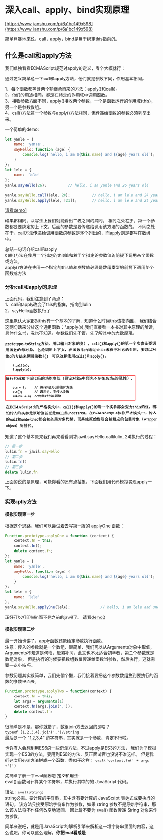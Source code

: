 # 深入call、apply、bind实现原理
[https://www.jianshu.com/p/6a1bc149b598](https://www.jianshu.com/p/6a1bc149b598)

简单粗暴地来说，call，apply，bind是用于绑定this指向的。

## 什么是call和apply方法
我们单独看看ECMAScript规范对apply的定义，看个大概就行：                 

通过定义简单说一下call和apply方法，他们就是参数不同，作用基本相同。                      

1、每个函数都包含两个非继承而来的方法：apply()和call()。                     
2、他们的用途相同，都是在特定的作用域中调用函数。                       
3、接收参数方面不同，apply()接收两个参数，一个是函数运行的作用域(this)，另一个是参数数组。                        
4、call()方法第一个参数与apply()方法相同，但传递给函数的参数必须列举出来。                        


一个简单的demo:              
```javascript
let yanle = {
    name: 'yanle',
    sayHello: function (age) {
        console.log(`hello, i am ${this.name} and ${age} years old`);
    }
};
let lele = {
    name: 'lele'
};
yanle.sayHello(26);          // hello, i am yanle and 26 years old

yanle.sayHello.call(lele, 20);          // hello, i am lele and 20 years old
yanle.sayHello.apply(lele, [21]);       // hello, i am lele and 21 years old
```
[请看demo1](./demo1.js)

结果都相同。从写法上我们就能看出二者之间的异同。
相同之处在于，第一个参数都是要绑定的上下文，后面的参数是要传递给调用该方法的函数的。
不同之处在于，call方法传递给调用函数的参数是逐个列出的，而apply则是要写在数组中。

总结一句话介绍call和apply                           
call()方法在使用一个指定的this值和若干个指定的参数值的前提下调用某个函数或方法。                           
apply()方法在使用一个指定的this值和参数值必须是数组类型的前提下调用某个函数或方法  


### 分析call和apply的原理
上面代码，我们注意到了两点：                  
1、call和apply改变了this的指向，指向到lulin                 
2、sayHello函数执行了                 

这里默认大家都对this有一个基本的了解，知道什么时候this该指向谁，
我们结合这两句话来分析这个通用函数：f.apply(o),我们直接看一本书对其中原理的解读，
具体什么书，我也不知道，参数我们先不管，先了解其中的大致原理。

![01](./img/img01.png)                          

知道了这个基本原来我们再来看看刚才jawil.sayHello.call(lulin, 24)执行的过程：                       
```javascript
// 第一步
lulin.fn = jawil.sayHello
// 第二步
lulin.fn()
// 第三步
delete lulin.fn
```

上面的说的是原理，可能你看的还有点抽象，下面我们用代码模拟实现apply一下。

### 实现aplly方法

#### 模拟实现第一步
根据这个思路，我们可以尝试着去写第一版的 applyOne 函数：
```javascript
Function.prototype.applyOne = function (context) {
    context.fn = this;
    context.fn();
    delete context.fn;
};
let yanle = {
    name: 'yanle',
    sayHello: function (age) {
        console.log(`hello, i am ${this.name} and ${age} years old`);
    }
};
let lele = {
    name: 'lele'
};
yanle.sayHello.applyOne(lele);              // hello, i am lele and undefined years old
```
正好可以打印lulin而不是之前的jawil了。
[请看demo2](./demo2.js)


#### 模拟实现第二步
最一开始也讲了，apply函数还能给定参数执行函数。                  
注意：传入的参数就是一个数组，很简单，我们可以从Arguments对象中取值，
Arguments不知道是何物，赶紧补习，此文也不太适合初学者，第二个参数就是数组对象，
但是执行的时候要把数组数值传递给函数当参数，然后执行，这就需要一点小技巧。

参数问题其实很简单，我们先偷个懒，我们接着要把这个参数数组放到要执行的函数的参数里面去。
```javascript
Function.prototype.applyTwo = function(context) {
    context.fn = this;
    let args = arguments[1];
    context.fn(args.join(','));
    delete context.fn;
}
```
很简单是不是，那你就错了，数组join方法返回的是啥？                 
`typeof [1,2,3,4].join(',')//string`                        
最后是一个 "1,2,3,4" 的字符串，其实就是一个参数，肯定不行啦。

也许有人会想到用ES6的一些奇淫方法，不过apply是ES3的方法，
我们为了模拟实现一个ES3的方法，要用到ES6的方法，反正面试官也没说不准这样。
但是我们这次用eval方法拼成一个函数，类似于这样：
`eval('context.fn(' + args +')')`                   

先简单了解一下eval函数吧
定义和用法:                          
eval() 函数可计算某个字符串，并执行其中的的 JavaScript 代码。                        

语法：`eval(string)`                       
string必需。要计算的字符串，其中含有要计算的 JavaScript 表达式或要执行的语句。
该方法只接受原始字符串作为参数，如果 string 参数不是原始字符串，那么该方法将不作任何改变地返回。
因此请不要为 eval() 函数传递 String 对象来作为参数。

简单来说吧，就是用JavaScript的解析引擎来解析这一堆字符串里面的内容，这么说吧，你可以这么理解，**你把eval看成是<script>标签**。

`eval('function Test(a,b,c,d){console.log(a,b,c,d)};Test(1,2,3,4)')`就是相当于这样：                    
```html
<script>
function Test(a,b,c,d){
    console.log(a,b,c,d)
};
Test(1,2,3,4)
</script>
```

第二版代码大致如下：                  
```javascript
Function.prototype.applyTwo = function(context) {
    var args = arguments[1]; //获取传入的数组参数
    context.fn = this; //假想context对象预先不存在名为fn的属性
    var fnStr = 'context.fn(';
    for (var i = 0; i < args.length; i++) {
        fnStr += i == args.length - 1 ? args[i] : args[i] + ',';
    }
    fnStr += ')';//得到"context.fn(arg1,arg2,arg3...)"这个字符串在，最后用eval执行
    eval(fnStr); //还是eval强大
    delete context.fn; //执行完毕之后删除这个属性
}
//测试一下
var jawil = {
    name: "jawil",
    sayHello: function (age) {
         console.log(this.name,age);
     }
};

var  lulin = {
    name: "lulin",
};

jawil.sayHello.applyTwo(lulin,[24])//lulin 24
```
[请看demo3](./demo3.js)

好像就行了是不是，其实这只是最粗糙的版本，能用，但是不完善，完成了大约百分之六七十了。


#### 模拟实现第三步
1.this参数可以传null或者不传，当为null的时候，视为指向window             

demo1:
```javascript
var name = 'jawil';
function sayHello() {
    console.log(this.name);
}
sayHello.apply(null); // 'jawil'
```
demo2:                                  
```javascript
var name = 'jawil';
function sayHello() {
    console.log(this.name);
}
sayHello.apply(); // 'jawil'
```

2.函数是可以有返回值的         
```javascript
var obj = {
    name: 'jawil'
}

function sayHello(age) {
    return {
        name: this.name,
        age: age
    }
}

console.log(sayHello.apply(obj,[24]));// {name: "jawil", age: 24}
```

这些都是小问题，想到了，就很好解决。我们来看看此时的第三版apply模拟方法。
```javascript
//原生JavaScript封装apply方法，第三版
Function.prototype.applyThree = function(context) {
    var context = context || window
    var args = arguments[1] //获取传入的数组参数
    context.fn = this //假想context对象预先不存在名为fn的属性
    if (args == void 0) { //没有传入参数直接执行
        return context.fn()
    }
    var fnStr = 'context.fn('
    for (var i = 0; i < args.length; i++) {
        //得到"context.fn(arg1,arg2,arg3...)"这个字符串在，最后用eval执行
        fnStr += i == args.length - 1 ? args[i] : args[i] + ','
    }
    fnStr += ')'
    var returnValue = eval(fnStr) //还是eval强大
    delete context.fn //执行完毕之后删除这个属性
    return returnValue
}
```
[demo4](./demo4.js)                                 


#### 模拟实现第四步
其实一开始就埋下了一个隐患，我们看看这段代码：                     
```javascript
Function.prototype.applyThree = function(context) {
    var context = context || window
    var args = arguments[1] //获取传入的数组参数
    context.fn = this //假想context对象预先不存在名为fn的属性
    ......
}
```
就是这句话， `context.fn = this //假想context对象预先不存在名为fn的属性` ,这就是一开始的隐患,
我们只是假设，但是并不能防止contenx对象一开始就没有这个属性，要想做到完美，就要保证这个context.fn中的fn的唯一性。

于是我自然而然的想到了强大的ES6,这玩意还是好用啊，幸好早就了解并一直在使用ES6,还没有学习过ES6的童鞋赶紧学习一下，没有坏处的。

重新复习下新知识：                       
基本数据类型有6种：Undefined、Null、布尔值（Boolean）、字符串（String）、数值（Number）、对象（Object）。

ES5对象属性名都是字符串容易造成属性名的冲突。
```javascript
var a = { name: 'jawil'};
a.name = 'lulin';
//这样就会重写属性
```

ES6引入了一种新的原始数据类型Symbol，表示独一无二的值。                
注意，Symbol函数前不能使用new命令，否则会报错。这是因为生成的Symbol是一个原始类型的值，不是对象                     
Symbol函数可以接受一个字符串作为参数，表示对Symbol实例的描述，主要是为了在控制台显示，或者转为字符串时，比较容易区分。                       

```javascript
// 没有参数的情况
var s1 = Symbol();
var s2 = Symbol();
s1 === s2 // false

// 有参数的情况
var s1 = Symbol("foo");
var s2 = Symbol("foo");
s1 === s2 // false
```
注意：Symbol值不能与其他类型的值进行运算。                    

作为属性名的Symbol
```javascript
var mySymbol = Symbol();

// 第一种写法
var a = {};
a[mySymbol] = 'Hello!';

// 第二种写法
var a = {
  [mySymbol]: 'Hello!'
};

// 第三种写法
var a = {};
Object.defineProperty(a, mySymbol, { value: 'Hello!' });

// 以上写法都得到同样结果
a[mySymbol] // "Hello!"
```
注意，Symbol值作为对象属性名时，不能用点运算符。

继续看下面这个例子：
```javascript
var a = {};
var name = Symbol();
a.name = 'jawil';
a[name] = 'lulin';
console.log(a.name,a[name]);             //jawil,lulin
```
Symbol值作为属性名时，该属性还是公开属性，不是私有属性。                                                 
这个有点类似于java中的protected属性
（protected和private的区别：在类的外部都是不可以访问的，在类内的子类可以继承protected不可以继承private）                            
但是这里的Symbol在类外部也是可以访问的，只是不会出现在for...in、for...of循环中，
也不会被Object.keys()、Object.getOwnPropertyNames()返回。
但有一个 `Object.getOwnPropertySymbols` 方法，可以获取指定对象的所有Symbol属性名。                            

看看第四版的实现demo，想必大家了解上面知识已经猜得到怎么写了，很简单。
直接加个var fn = Symbol()就行了
```javascript
//原生JavaScript封装apply方法，第四版
Function.prototype.applyFour = function(context) {
    var context = context || window
    var args = arguments[1] //获取传入的数组参数
    var fn = Symbol()
    context[fn] = this //假想context对象预先不存在名为fn的属性
    if (args == void 0) { //没有传入参数直接执行
        return context[fn]()
    }
    var fnStr = 'context[fn]('
    for (var i = 0; i < args.length; i++) {
        //得到"context.fn(arg1,arg2,arg3...)"这个字符串在，最后用eval执行
        fnStr += i == args.length - 1 ? args[i] : args[i] + ','
    }
    fnStr += ')'
    var returnValue = eval(fnStr) //还是eval强大
    delete context[fn] //执行完毕之后删除这个属性
    return returnValue
}
```
[请看demo5](./demo5.js)

#### 模拟实现第五步
呃呃呃额额，慢着，ES3就出现的方法，你用ES6来实现，你好意思么？
你可能会说，不管黑猫白猫，只要能抓住老鼠的猫就是好猫，面试官直说不准用call和apply方法但是没说不准用ES6语法啊。                           
反正公说公有理婆说婆有理，这里还是不用Symbol方法实现一下，我们知道，ES6其实都是语法糖，ES6能写的，
咋们ES5都能实现，这就导致了babel这类把ES6语法转化成ES5的代码了。                                 
至于babel把Symbol属性转换成啥代码了，我也没去看，有兴趣的可以看一下稍微研究一下，这里我说一下简单的模拟。                                      
ES5 没有 Sybmol，属性名称只可能是一个字符串，如果我们能做到这个字符串不可预料，
那么就基本达到目标。要达到不可预期，一个随机数基本上就解决了。                                 
```javascript
//简单模拟Symbol属性
function jawilSymbol(obj) {
    var unique_proper = "00" + Math.random();
    if (obj.hasOwnProperty(unique_proper)) {
        arguments.callee(obj)//如果obj已经有了这个属性，递归调用，直到没有这个属性
    } else {
        return unique_proper;
    }
}
//原生JavaScript封装apply方法，第五版
Function.prototype.applyFive = function(context) {
    var context = context || window
    var args = arguments[1] //获取传入的数组参数
    var fn = jawilSymbol(context);
    context[fn] = this //假想context对象预先不存在名为fn的属性
    if (args == void 0) { //没有传入参数直接执行
        return context[fn]()
    }
    var fnStr = 'context[fn]('
    for (var i = 0; i < args.length; i++) {
        //得到"context.fn(arg1,arg2,arg3...)"这个字符串在，最后用eval执行
        fnStr += i == args.length - 1 ? args[i] : args[i] + ','
    }
    fnStr += ')'
    var returnValue = eval(fnStr) //还是eval强大
    delete context[fn] //执行完毕之后删除这个属性
    return returnValue
};
var obj = {
    name: 'jawil'
}
function sayHello(age) {
    return {
        name: this.name,
        age: age
    }
}
console.log(sayHello.applyFive(obj,[24]));// 完美输出{name: "jawil", age: 24}
```
[请看demo6](./demo6.js)                   


### 实现Call方法
这个不需要讲了吧，道理都一样，就是参数一样，这里我给出我实现的一种方式，看不懂，自己写一个去。
```javascript
//原生JavaScript封装call方法
Function.prototype.callOne = function(context) {
    return this.applyFive(([].shift.applyFive(arguments), arguments);
    //巧妙地运用上面已经实现的applyFive函数
}
```
看不太明白也不能怪我咯，我就不细讲了，看个demo证明一下，这个写法没问题。
```javascript
Function.prototype.applyFive = function(context) {//刚才写的一大串}
Function.prototype.callOne = function(context) {
    return this.applyFive(([].shift.applyFive(arguments)), arguments)
    //巧妙地运用上面已经实现的applyFive函数
};
//测试一下
var obj = {
    name: 'jawil'
};

function sayHello(age) {
    return {
        name: this.name,
        age: age
    }
}
console.log(sayHello.callOne(obj,24));// 完美输出{name: "jawil", age: 24}
```









































      


